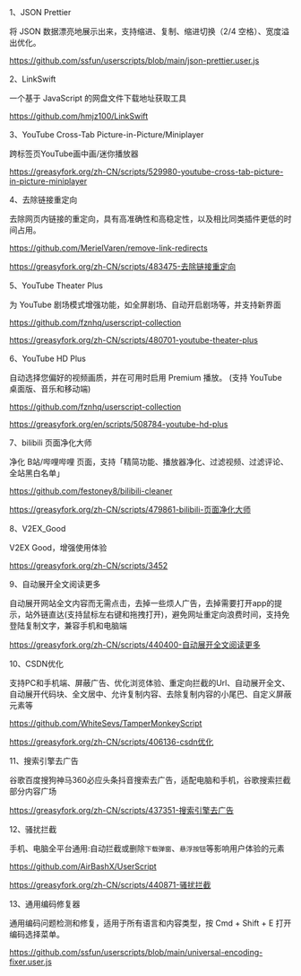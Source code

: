 1、JSON Prettier

将 JSON 数据漂亮地展示出来，支持缩进、复制、缩进切换（2/4 空格）、宽度溢出优化。

https://github.com/ssfun/userscripts/blob/main/json-prettier.user.js

2、LinkSwift

一个基于 JavaScript 的网盘文件下载地址获取工具

https://github.com/hmjz100/LinkSwift

3、YouTube Cross-Tab Picture-in-Picture/Miniplayer

跨标签页YouTube画中画/迷你播放器

https://greasyfork.org/zh-CN/scripts/529980-youtube-cross-tab-picture-in-picture-miniplayer

4、去除链接重定向

去除网页内链接的重定向，具有高准确性和高稳定性，以及相比同类插件更低的时间占用。

https://github.com/MerielVaren/remove-link-redirects

https://greasyfork.org/zh-CN/scripts/483475-去除链接重定向

5、YouTube Theater Plus

为 YouTube 剧场模式增强功能，如全屏剧场、自动开启剧场等，并支持新界面

https://github.com/fznhq/userscript-collection

https://greasyfork.org/zh-CN/scripts/480701-youtube-theater-plus

6、YouTube HD Plus

自动选择您偏好的视频画质，并在可用时启用 Premium 播放。 (支持 YouTube 桌面版、音乐和移动端)

https://github.com/fznhq/userscript-collection

https://greasyfork.org/en/scripts/508784-youtube-hd-plus

7、bilibili 页面净化大师

净化 B站/哔哩哔哩 页面，支持「精简功能、播放器净化、过滤视频、过滤评论、全站黑白名单」

https://github.com/festoney8/bilibili-cleaner

https://greasyfork.org/zh-CN/scripts/479861-bilibili-页面净化大师

8、V2EX_Good

V2EX Good，增强使用体验

https://greasyfork.org/zh-CN/scripts/3452

9、自动展开全文阅读更多

自动展开网站全文内容而无需点击，去掉一些烦人广告，去掉需要打开app的提示，站外链直达(支持鼠标左右键和拖拽打开)，避免网址重定向浪费时间，支持免登陆复制文字，兼容手机和电脑端

https://greasyfork.org/zh-CN/scripts/440400-自动展开全文阅读更多

10、CSDN优化

支持PC和手机端、屏蔽广告、优化浏览体验、重定向拦截的Url、自动展开全文、自动展开代码块、全文居中、允许复制内容、去除复制内容的小尾巴、自定义屏蔽元素等

https://github.com/WhiteSevs/TamperMonkeyScript

https://greasyfork.org/zh-CN/scripts/406136-csdn优化

11、搜索引擎去广告

谷歌百度搜狗神马360必应头条抖音搜索去广告，适配电脑和手机，谷歌搜索拦截部分内容广场

https://greasyfork.org/zh-CN/scripts/437351-搜索引擎去广告

12、骚扰拦截

手机、电脑全平台通用:自动拦截或删除`下载弹窗`、`悬浮按钮`等影响用户体验的元素

https://github.com/AirBashX/UserScript

https://greasyfork.org/zh-CN/scripts/440871-骚扰拦截

13、通用编码修复器

通用编码问题检测和修复，适用于所有语言和内容类型，按 Cmd + Shift + E 打开编码选择菜单。

https://github.com/ssfun/userscripts/blob/main/universal-encoding-fixer.user.js

